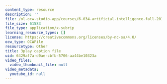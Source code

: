 ```yaml
---
content_type: resource
description: ''
file: /ol-ocw-studio-app/courses/6-034-artificial-intelligence-fall-2010/6429af7ad0aecbfb5706aa44be10323a_A6Ud6oUCRak.srt
file_size: 61583
file_type: application/x-subrip
learning_resource_types: []
license: https://creativecommons.org/licenses/by-nc-sa/4.0/
ocw_type: OCWFile
resourcetype: Other
title: 3play caption file
uid: 6429af7a-d0ae-cbfb-5706-aa44be10323a
video_files:
  video_thumbnail_file: null
video_metadata:
  youtube_id: null
---
```

